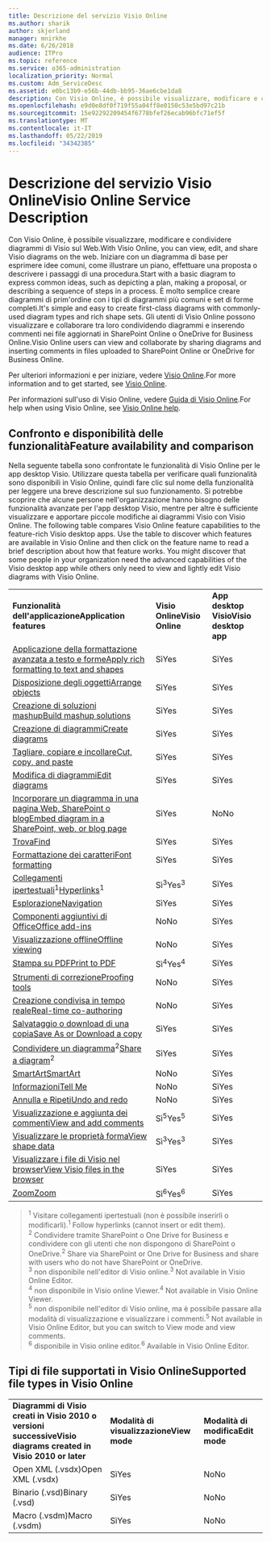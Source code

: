 ```yaml
---
title: Descrizione del servizio Visio Online
ms.author: sharik
author: skjerland
manager: mnirkhe
ms.date: 6/26/2018
audience: ITPro
ms.topic: reference
ms.service: o365-administration
localization_priority: Normal
ms.custom: Adm_ServiceDesc
ms.assetid: e0bc13b9-e56b-44db-bb95-36ae6cbe1da8
description: Con Visio Online, è possibile visualizzare, modificare e condividere diagrammi di Visio sul Web. Iniziare con un diagramma di base per esprimere idee comuni, come illustrare un piano, effettuare una proposta o descrivere i passaggi di una procedura. È molto semplice creare diagrammi di prim'ordine con i tipi di diagrammi più comuni e set di forme completi. Gli utenti di Visio Online possono visualizzare e collaborare tra loro condividendo diagrammi e inserendo commenti nei file aggiornati in SharePoint Online o OneDrive for Business Online.
ms.openlocfilehash: e9d0e8df0f719f55a04ff8e0150c53e5bd97c21b
ms.sourcegitcommit: 15e92292209454f6778bfef26ecab96bfc71ef5f
ms.translationtype: MT
ms.contentlocale: it-IT
ms.lasthandoff: 05/22/2019
ms.locfileid: "34342385"
---
```

# <a name="visio-online-service-description"></a><span data-ttu-id="6cd7c-106">Descrizione del servizio Visio Online</span><span class="sxs-lookup"><span data-stu-id="6cd7c-106">Visio Online Service Description</span></span>

<span data-ttu-id="6cd7c-107">Con Visio Online, è possibile visualizzare, modificare e condividere diagrammi di Visio sul Web.</span><span class="sxs-lookup"><span data-stu-id="6cd7c-107">With Visio Online, you can view, edit, and share Visio diagrams on the web.</span></span> <span data-ttu-id="6cd7c-108">Iniziare con un diagramma di base per esprimere idee comuni, come illustrare un piano, effettuare una proposta o descrivere i passaggi di una procedura.</span><span class="sxs-lookup"><span data-stu-id="6cd7c-108">Start with a basic diagram to express common ideas, such as depicting a plan, making a proposal, or describing a sequence of steps in a process.</span></span> <span data-ttu-id="6cd7c-109">È molto semplice creare diagrammi di prim'ordine con i tipi di diagrammi più comuni e set di forme completi.</span><span class="sxs-lookup"><span data-stu-id="6cd7c-109">It's simple and easy to create first-class diagrams with commonly-used diagram types and rich shape sets.</span></span> <span data-ttu-id="6cd7c-110">Gli utenti di Visio Online possono visualizzare e collaborare tra loro condividendo diagrammi e inserendo commenti nei file aggiornati in SharePoint Online o OneDrive for Business Online.</span><span class="sxs-lookup"><span data-stu-id="6cd7c-110">Visio Online users can view and collaborate by sharing diagrams and inserting comments in files uploaded to SharePoint Online or OneDrive for Business Online.</span></span>
  
<span data-ttu-id="6cd7c-111">Per ulteriori informazioni e per iniziare, vedere [Visio Online](https://products.office.com/en-US/visio/visio-online).</span><span class="sxs-lookup"><span data-stu-id="6cd7c-111">For more information and to get started, see [Visio Online](https://products.office.com/en-US/visio/visio-online).</span></span>
  
<span data-ttu-id="6cd7c-112">Per informazioni sull'uso di Visio Online, vedere [Guida di Visio Online](https://go.microsoft.com/fwlink/?linkid=855982).</span><span class="sxs-lookup"><span data-stu-id="6cd7c-112">For help when using Visio Online, see [Visio Online help](https://go.microsoft.com/fwlink/?linkid=855982).</span></span>
  
## <a name="feature-availability-and-comparison"></a><span data-ttu-id="6cd7c-113">Confronto e disponibilità delle funzionalità</span><span class="sxs-lookup"><span data-stu-id="6cd7c-113">Feature availability and comparison</span></span>

<span data-ttu-id="6cd7c-p103">Nella seguente tabella sono confrontate le funzionalità di Visio Online per le app desktop Visio. Utilizzare questa tabella per verificare quali funzionalità sono disponibili in Visio Online, quindi fare clic sul nome della funzionalità per leggere una breve descrizione sul suo funzionamento. Si potrebbe scoprire che alcune persone nell'organizzazione hanno bisogno delle funzionalità avanzate per l'app desktop Visio, mentre per altre è sufficiente visualizzare e apportare piccole modifiche ai diagrammi Visio con Visio Online. </span><span class="sxs-lookup"><span data-stu-id="6cd7c-p103">The following table compares Visio Online feature capabilities to the feature-rich Visio desktop apps. Use the table to discover which features are available in Visio Online and then click on the feature name to read a brief description about how that feature works. You might discover that some people in your organization need the advanced capabilities of the Visio desktop app while others only need to view and lightly edit Visio diagrams with Visio Online.</span></span> 
  
||||
|:-----|:-----|:-----|
|<span data-ttu-id="6cd7c-117">**Funzionalità dell'applicazione**</span><span class="sxs-lookup"><span data-stu-id="6cd7c-117">**Application features**</span></span> <br/> |<span data-ttu-id="6cd7c-118">**Visio Online**</span><span class="sxs-lookup"><span data-stu-id="6cd7c-118">**Visio Online**</span></span> <br/> |<span data-ttu-id="6cd7c-119">**App desktop Visio**</span><span class="sxs-lookup"><span data-stu-id="6cd7c-119">**Visio desktop app**</span></span> <br/> |
|[<span data-ttu-id="6cd7c-120">Applicazione della formattazione avanzata a testo e forme</span><span class="sxs-lookup"><span data-stu-id="6cd7c-120">Apply rich formatting to text and shapes</span></span>](visio-online.md#BM_1) <br/> |<span data-ttu-id="6cd7c-121">Sì</span><span class="sxs-lookup"><span data-stu-id="6cd7c-121">Yes</span></span>  <br/> |<span data-ttu-id="6cd7c-122">Sì</span><span class="sxs-lookup"><span data-stu-id="6cd7c-122">Yes</span></span>  <br/> |
|[<span data-ttu-id="6cd7c-123">Disposizione degli oggetti</span><span class="sxs-lookup"><span data-stu-id="6cd7c-123">Arrange objects</span></span>](visio-online.md#BM_2) <br/> |<span data-ttu-id="6cd7c-124">Sì</span><span class="sxs-lookup"><span data-stu-id="6cd7c-124">Yes</span></span>  <br/> |<span data-ttu-id="6cd7c-125">Sì</span><span class="sxs-lookup"><span data-stu-id="6cd7c-125">Yes</span></span>  <br/> |
|[<span data-ttu-id="6cd7c-126">Creazione di soluzioni mashup</span><span class="sxs-lookup"><span data-stu-id="6cd7c-126">Build mashup solutions</span></span>](visio-online.md#BM_3) <br/> |<span data-ttu-id="6cd7c-127">Sì</span><span class="sxs-lookup"><span data-stu-id="6cd7c-127">Yes</span></span>  <br/> |<span data-ttu-id="6cd7c-128">Sì</span><span class="sxs-lookup"><span data-stu-id="6cd7c-128">Yes</span></span>  <br/> |
|[<span data-ttu-id="6cd7c-129">Creazione di diagrammi</span><span class="sxs-lookup"><span data-stu-id="6cd7c-129">Create diagrams</span></span>](visio-online.md#BM_4) <br/> |<span data-ttu-id="6cd7c-130">Sì</span><span class="sxs-lookup"><span data-stu-id="6cd7c-130">Yes</span></span>  <br/> |<span data-ttu-id="6cd7c-131">Sì</span><span class="sxs-lookup"><span data-stu-id="6cd7c-131">Yes</span></span>  <br/> |
|[<span data-ttu-id="6cd7c-132">Tagliare, copiare e incollare</span><span class="sxs-lookup"><span data-stu-id="6cd7c-132">Cut, copy, and paste</span></span>](visio-online.md#BM_5) <br/> |<span data-ttu-id="6cd7c-133">Sì</span><span class="sxs-lookup"><span data-stu-id="6cd7c-133">Yes</span></span>  <br/> |<span data-ttu-id="6cd7c-134">Sì</span><span class="sxs-lookup"><span data-stu-id="6cd7c-134">Yes</span></span>  <br/> |
|[<span data-ttu-id="6cd7c-135">Modifica di diagrammi</span><span class="sxs-lookup"><span data-stu-id="6cd7c-135">Edit diagrams</span></span>](visio-online.md#BM_6) <br/> |<span data-ttu-id="6cd7c-136">Sì</span><span class="sxs-lookup"><span data-stu-id="6cd7c-136">Yes</span></span>  <br/> |<span data-ttu-id="6cd7c-137">Sì</span><span class="sxs-lookup"><span data-stu-id="6cd7c-137">Yes</span></span>  <br/> |
|[<span data-ttu-id="6cd7c-138">Incorporare un diagramma in una pagina Web, SharePoint o blog</span><span class="sxs-lookup"><span data-stu-id="6cd7c-138">Embed diagram in a SharePoint, web, or blog page</span></span>](visio-online.md#BM_7) <br/> |<span data-ttu-id="6cd7c-139">Sì</span><span class="sxs-lookup"><span data-stu-id="6cd7c-139">Yes</span></span>  <br/> |<span data-ttu-id="6cd7c-140">No</span><span class="sxs-lookup"><span data-stu-id="6cd7c-140">No</span></span>  <br/> |
|[<span data-ttu-id="6cd7c-141">Trova</span><span class="sxs-lookup"><span data-stu-id="6cd7c-141">Find</span></span>](visio-online.md#BM_8) <br/> |<span data-ttu-id="6cd7c-142">Sì</span><span class="sxs-lookup"><span data-stu-id="6cd7c-142">Yes</span></span>  <br/> |<span data-ttu-id="6cd7c-143">Sì</span><span class="sxs-lookup"><span data-stu-id="6cd7c-143">Yes</span></span>  <br/> |
|[<span data-ttu-id="6cd7c-144">Formattazione dei caratteri</span><span class="sxs-lookup"><span data-stu-id="6cd7c-144">Font formatting</span></span>](visio-online.md#BM_9) <br/> |<span data-ttu-id="6cd7c-145">Sì</span><span class="sxs-lookup"><span data-stu-id="6cd7c-145">Yes</span></span>  <br/> |<span data-ttu-id="6cd7c-146">Sì</span><span class="sxs-lookup"><span data-stu-id="6cd7c-146">Yes</span></span>  <br/> |
|<span data-ttu-id="6cd7c-147">[Collegamenti ipertestuali](visio-online.md#BM_10)<sup>1</sup></span><span class="sxs-lookup"><span data-stu-id="6cd7c-147">[Hyperlinks](visio-online.md#BM_10)<sup>1</sup></span></span> <br/> |<span data-ttu-id="6cd7c-148">Sì<sup>3</sup></span><span class="sxs-lookup"><span data-stu-id="6cd7c-148">Yes<sup>3</sup></span></span> <br/> |<span data-ttu-id="6cd7c-149">Sì</span><span class="sxs-lookup"><span data-stu-id="6cd7c-149">Yes</span></span>  <br/> |
|[<span data-ttu-id="6cd7c-150">Esplorazione</span><span class="sxs-lookup"><span data-stu-id="6cd7c-150">Navigation</span></span>](visio-online.md#BM_11) <br/> |<span data-ttu-id="6cd7c-151">Sì</span><span class="sxs-lookup"><span data-stu-id="6cd7c-151">Yes</span></span>  <br/> |<span data-ttu-id="6cd7c-152">Sì</span><span class="sxs-lookup"><span data-stu-id="6cd7c-152">Yes</span></span>  <br/> |
|[<span data-ttu-id="6cd7c-153">Componenti aggiuntivi di Office</span><span class="sxs-lookup"><span data-stu-id="6cd7c-153">Office add-ins</span></span>](visio-online.md#BM_12) <br/> |<span data-ttu-id="6cd7c-154">No</span><span class="sxs-lookup"><span data-stu-id="6cd7c-154">No</span></span>  <br/> |<span data-ttu-id="6cd7c-155">Sì</span><span class="sxs-lookup"><span data-stu-id="6cd7c-155">Yes</span></span>  <br/> |
|[<span data-ttu-id="6cd7c-156">Visualizzazione offline</span><span class="sxs-lookup"><span data-stu-id="6cd7c-156">Offline viewing</span></span>](visio-online.md#BM_13) <br/> |<span data-ttu-id="6cd7c-157">No</span><span class="sxs-lookup"><span data-stu-id="6cd7c-157">No</span></span>  <br/> |<span data-ttu-id="6cd7c-158">Sì</span><span class="sxs-lookup"><span data-stu-id="6cd7c-158">Yes</span></span>  <br/> |
|[<span data-ttu-id="6cd7c-159">Stampa su PDF</span><span class="sxs-lookup"><span data-stu-id="6cd7c-159">Print to PDF </span></span>](visio-online.md#BM_14) <br/> |<span data-ttu-id="6cd7c-160">Sì<sup>4</sup></span><span class="sxs-lookup"><span data-stu-id="6cd7c-160">Yes<sup>4</sup></span></span> <br/> |<span data-ttu-id="6cd7c-161">Sì</span><span class="sxs-lookup"><span data-stu-id="6cd7c-161">Yes</span></span>  <br/> |
|[<span data-ttu-id="6cd7c-162">Strumenti di correzione</span><span class="sxs-lookup"><span data-stu-id="6cd7c-162">Proofing tools</span></span>](visio-online.md#BM_15) <br/> |<span data-ttu-id="6cd7c-163">No</span><span class="sxs-lookup"><span data-stu-id="6cd7c-163">No</span></span>  <br/> |<span data-ttu-id="6cd7c-164">Sì</span><span class="sxs-lookup"><span data-stu-id="6cd7c-164">Yes</span></span>  <br/> |
|[<span data-ttu-id="6cd7c-165">Creazione condivisa in tempo reale</span><span class="sxs-lookup"><span data-stu-id="6cd7c-165">Real-time co-authoring</span></span>](visio-online.md#BM_16) <br/> |<span data-ttu-id="6cd7c-166">No</span><span class="sxs-lookup"><span data-stu-id="6cd7c-166">No</span></span>  <br/> |<span data-ttu-id="6cd7c-167">Sì</span><span class="sxs-lookup"><span data-stu-id="6cd7c-167">Yes</span></span>  <br/> |
|[<span data-ttu-id="6cd7c-168">Salvataggio o download di una copia</span><span class="sxs-lookup"><span data-stu-id="6cd7c-168">Save As or Download a copy</span></span>](visio-online.md#BM_17) <br/> |<span data-ttu-id="6cd7c-169">Sì</span><span class="sxs-lookup"><span data-stu-id="6cd7c-169">Yes</span></span>  <br/> |<span data-ttu-id="6cd7c-170">Sì</span><span class="sxs-lookup"><span data-stu-id="6cd7c-170">Yes</span></span>  <br/> |
|<span data-ttu-id="6cd7c-171">[Condividere un diagramma](visio-online.md#BM_18)<sup>2</sup></span><span class="sxs-lookup"><span data-stu-id="6cd7c-171">[Share a diagram](visio-online.md#BM_18)<sup>2</sup></span></span> <br/> |<span data-ttu-id="6cd7c-172">Sì</span><span class="sxs-lookup"><span data-stu-id="6cd7c-172">Yes</span></span>  <br/> |<span data-ttu-id="6cd7c-173">Sì</span><span class="sxs-lookup"><span data-stu-id="6cd7c-173">Yes</span></span>  <br/> |
|[<span data-ttu-id="6cd7c-174">SmartArt</span><span class="sxs-lookup"><span data-stu-id="6cd7c-174">SmartArt</span></span>](visio-online.md#BM_19) <br/> |<span data-ttu-id="6cd7c-175">No</span><span class="sxs-lookup"><span data-stu-id="6cd7c-175">No</span></span>  <br/> |<span data-ttu-id="6cd7c-176">Sì</span><span class="sxs-lookup"><span data-stu-id="6cd7c-176">Yes</span></span>  <br/> |
|[<span data-ttu-id="6cd7c-177">Informazioni</span><span class="sxs-lookup"><span data-stu-id="6cd7c-177">Tell Me</span></span>](visio-online.md#BM_20) <br/> |<span data-ttu-id="6cd7c-178">No</span><span class="sxs-lookup"><span data-stu-id="6cd7c-178">No</span></span>  <br/> |<span data-ttu-id="6cd7c-179">Sì</span><span class="sxs-lookup"><span data-stu-id="6cd7c-179">Yes</span></span>  <br/> |
|[<span data-ttu-id="6cd7c-180">Annulla e Ripeti</span><span class="sxs-lookup"><span data-stu-id="6cd7c-180">Undo and redo</span></span>](visio-online.md#BM_21) <br/> |<span data-ttu-id="6cd7c-181">No</span><span class="sxs-lookup"><span data-stu-id="6cd7c-181">No</span></span>  <br/> |<span data-ttu-id="6cd7c-182">Sì</span><span class="sxs-lookup"><span data-stu-id="6cd7c-182">Yes</span></span>  <br/> |
|[<span data-ttu-id="6cd7c-183">Visualizzazione e aggiunta dei commenti</span><span class="sxs-lookup"><span data-stu-id="6cd7c-183">View and add comments</span></span>](visio-online.md#BM_22) <br/> |<span data-ttu-id="6cd7c-184">Sì<sup>5</sup></span><span class="sxs-lookup"><span data-stu-id="6cd7c-184">Yes<sup>5</sup></span></span> <br/> |<span data-ttu-id="6cd7c-185">Sì</span><span class="sxs-lookup"><span data-stu-id="6cd7c-185">Yes</span></span>  <br/> |
|[<span data-ttu-id="6cd7c-186">Visualizzare le proprietà forma</span><span class="sxs-lookup"><span data-stu-id="6cd7c-186">View shape data</span></span>](visio-online.md#BM_23) <br/> |<span data-ttu-id="6cd7c-187">Sì<sup>3</sup></span><span class="sxs-lookup"><span data-stu-id="6cd7c-187">Yes<sup>3</sup></span></span> <br/> |<span data-ttu-id="6cd7c-188">Sì</span><span class="sxs-lookup"><span data-stu-id="6cd7c-188">Yes</span></span>  <br/> |
|[<span data-ttu-id="6cd7c-189">Visualizzare i file di Visio nel browser</span><span class="sxs-lookup"><span data-stu-id="6cd7c-189">View Visio files in the browser</span></span>](visio-online.md#BM_24) <br/> |<span data-ttu-id="6cd7c-190">Sì</span><span class="sxs-lookup"><span data-stu-id="6cd7c-190">Yes</span></span>  <br/> |<span data-ttu-id="6cd7c-191">Sì</span><span class="sxs-lookup"><span data-stu-id="6cd7c-191">Yes</span></span>  <br/> |
|[<span data-ttu-id="6cd7c-192">Zoom</span><span class="sxs-lookup"><span data-stu-id="6cd7c-192">Zoom</span></span>](visio-online.md#BM_25) <br/> |<span data-ttu-id="6cd7c-193">Sì<sup>6</sup></span><span class="sxs-lookup"><span data-stu-id="6cd7c-193">Yes<sup>6</sup></span></span> <br/> |<span data-ttu-id="6cd7c-194">Sì</span><span class="sxs-lookup"><span data-stu-id="6cd7c-194">Yes</span></span>  <br/> |
   
> <span data-ttu-id="6cd7c-195"><sup>1</sup> Visitare collegamenti ipertestuali (non è possibile inserirli o modificarli).</span><span class="sxs-lookup"><span data-stu-id="6cd7c-195"><sup>1</sup> Follow hyperlinks (cannot insert or edit them).</span></span> 
<br/><span data-ttu-id="6cd7c-196"><sup>2</sup> Condividere tramite SharePoint o One Drive for Business e condividere con gli utenti che non dispongono di SharePoint o OneDrive.</span><span class="sxs-lookup"><span data-stu-id="6cd7c-196"><sup>2</sup> Share via SharePoint or One Drive for Business and share with users who do not have SharePoint or OneDrive.</span></span> 
<br/> <span data-ttu-id="6cd7c-197"><sup>3</sup> non disponibile nell'editor di Visio online.</span><span class="sxs-lookup"><span data-stu-id="6cd7c-197"><sup>3</sup> Not available in Visio Online Editor.</span></span>
<br/><span data-ttu-id="6cd7c-198"><sup>4</sup> non disponibile in Visio online Viewer.</span><span class="sxs-lookup"><span data-stu-id="6cd7c-198"><sup>4</sup> Not available in Visio Online Viewer.</span></span> 
<br/><span data-ttu-id="6cd7c-199"><sup>5</sup> non disponibile nell'editor di Visio online, ma è possibile passare alla modalità di visualizzazione e visualizzare i commenti.</span><span class="sxs-lookup"><span data-stu-id="6cd7c-199"><sup>5</sup> Not available in Visio Online Editor, but you can switch to View mode and view comments.</span></span> 
<br/><span data-ttu-id="6cd7c-200"><sup>6</sup> disponibile in Visio online editor.</span><span class="sxs-lookup"><span data-stu-id="6cd7c-200"><sup>6</sup> Available in Visio Online Editor.</span></span> 
  
## <a name="supported-file-types-in-visio-online"></a><span data-ttu-id="6cd7c-201">Tipi di file supportati in Visio Online</span><span class="sxs-lookup"><span data-stu-id="6cd7c-201">Supported file types in Visio Online</span></span>

||||
|:-----|:-----|:-----|
|<span data-ttu-id="6cd7c-202">**Diagrammi di Visio creati in Visio 2010 o versioni successive**</span><span class="sxs-lookup"><span data-stu-id="6cd7c-202">**Visio diagrams created in Visio 2010 or later**</span></span> <br/> |<span data-ttu-id="6cd7c-203">**Modalità di visualizzazione**</span><span class="sxs-lookup"><span data-stu-id="6cd7c-203">**View mode**</span></span> <br/> |<span data-ttu-id="6cd7c-204">**Modalità di modifica**</span><span class="sxs-lookup"><span data-stu-id="6cd7c-204">**Edit mode**</span></span> <br/> |
|<span data-ttu-id="6cd7c-205">Open XML (.vsdx)</span><span class="sxs-lookup"><span data-stu-id="6cd7c-205">Open XML (.vsdx)</span></span>  <br/> |<span data-ttu-id="6cd7c-206">Sì</span><span class="sxs-lookup"><span data-stu-id="6cd7c-206">Yes</span></span>  <br/> |<span data-ttu-id="6cd7c-207">No</span><span class="sxs-lookup"><span data-stu-id="6cd7c-207">No</span></span>  <br/> |
|<span data-ttu-id="6cd7c-208">Binario (.vsd)</span><span class="sxs-lookup"><span data-stu-id="6cd7c-208">Binary (.vsd)</span></span>  <br/> |<span data-ttu-id="6cd7c-209">Sì</span><span class="sxs-lookup"><span data-stu-id="6cd7c-209">Yes</span></span>  <br/> |<span data-ttu-id="6cd7c-210">No</span><span class="sxs-lookup"><span data-stu-id="6cd7c-210">No</span></span>  <br/> |
|<span data-ttu-id="6cd7c-211">Macro (.vsdm)</span><span class="sxs-lookup"><span data-stu-id="6cd7c-211">Macro (.vsdm)</span></span>  <br/> |<span data-ttu-id="6cd7c-212">Sì</span><span class="sxs-lookup"><span data-stu-id="6cd7c-212">Yes</span></span>  <br/> |<span data-ttu-id="6cd7c-213">No</span><span class="sxs-lookup"><span data-stu-id="6cd7c-213">No</span></span>  <br/> |
   

